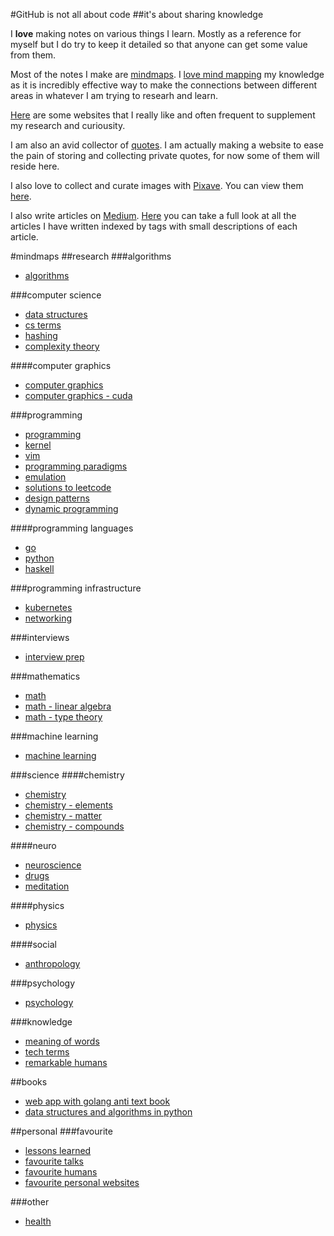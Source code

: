 #GitHub is not all about code
##it's about sharing knowledge

I **love** making notes on various things I learn. Mostly as a reference for
myself but I do try to keep it detailed so that anyone can get some value from
them.

Most of the notes I make are [mindmaps](https://github.com/nikitavoloboev/my-notes#mindmaps). I [love mind mapping](https://medium.com/@NikitaVoloboev/mind-map-everything-d27670f70739) my knowledge as it is incredibly effective way to make the connections between different areas in whatever I am trying to researh and learn. 

[Here](https://github.com/nikitavoloboev/my-notes/tree/master/links) are some websites that I really like and often frequent to supplement my research and curiousity.

I am also an avid collector of [quotes](https://github.com/nikitavoloboev/my-notes-mindmaps/tree/master/quotes). I am actually making a website to ease the pain of storing and collecting private quotes, for now some of them will reside here. 

I also love to collect and curate images with [Pixave](http://www.littlehj.com). You can view them [here](https://github.com/nikitavoloboev/my-notes-mindmaps/tree/master/images#here-are-all-of-the-albums-and-images-that-i-have-collected-over-the-years).

I also write articles on [Medium](https://medium.com/@NikitaVoloboev). [Here](https://github.com/nikitavoloboev/my-notes/tree/master/articles) you can take a full look at all the articles I have written indexed by tags with small descriptions of each article.

#mindmaps
##research
###algorithms
- [algorithms](https://my.mindnode.com/RBs72wqMR9xyntANrBz629xLqVZwoHHrmwPsG3AU)

###computer science
- [data structures](https://my.mindnode.com/wFP5M2WyuNoFEtCaV8osgMJiYDydghpVJQCn9SUb)
- [cs terms](https://my.mindnode.com/GDJS5vHKoZHGi5UqaTv6vN6cY4QBGAricz7gxAeb#-238.1,-356.6,2)
- [hashing](https://my.mindnode.com/XqGqfpvNJ2WFQdjQG3aTMyoy3xV6zuq59LMy6rFa)
- [complexity theory](https://my.mindnode.com/rQzVzokYLnzir6vN5nwAZcwo5S39rsREbgZWxdjo)

####computer graphics
- [computer graphics](https://my.mindnode.com/1fSGMDtCkqBxFFh3JCSkLx1T2shhkJgEfesnTtmT)
- [computer graphics - cuda](https://my.mindnode.com/UzsD8fPyLmedeobRhtjqAygoxdZn9fD86WtFfAVS)

###programming
- [programming](https://my.mindnode.com/nyxpNazrso6eyV3M4RNGS9sUyXfNzTXq6pGhRYLZ)
- [kernel](https://my.mindnode.com/seT1fnsza7kbPqFxSaXymT1ptXwspcCp2Co1t6bW#-16.0,-9.4,2)
- [vim](https://my.mindnode.com/DFFMQfdzm4hzWyMRRLqPreauujS62PVfPVssvJp4)
- [programming paradigms](https://my.mindnode.com/qqjRxmiDoMyKteYicvarwjrgMgpsYJjLWgXsD5Wn)
- [emulation](https://my.mindnode.com/wKPccGXqDxbUMndMp1nPVs1NbzhzcmsqKzBDyXWx)
- [solutions to leetcode](https://my.mindnode.com/UWt29ELHCYyhEL68smUyMZ3UWFg3cwkyXZZAngpE)
- [design patterns](https://my.mindnode.com/YuPqxS24m3eYVp6xqdAD2v5tYTTx5odGywTsQu7a)
- [dynamic programming](https://my.mindnode.com/nbgnE4hxrpNnpubV9MShaNgQax4HFZMds4M93HkA)

####programming languages
- [go](https://my.mindnode.com/sCQRYzZWsmrsqv2vW1FGKa7s2qc2spP1tTzSbnx1)
- [python](https://my.mindnode.com/qoU3LqJjWdq5XGVcs4zasUmguyEX6iqyE9zuEKdg)
- [haskell](https://my.mindnode.com/6Ungyr3Ypz2pM3yoov8ytj9p3PjTqccyrnyR7fy4)

###programming infrastructure
- [kubernetes](https://my.mindnode.com/21syuSb9dYNWCvsd5xJV4ybfmxsx8LqWGXqM9xMe)
- [networking](https://my.mindnode.com/K1D5isP4eFvFbGs8Xx7uVknF6Lmsui3fcqZBEQPw)

###interviews
- [interview prep](https://my.mindnode.com/a6eWJRXyNEMoYSqBDx6Cxt3L96UBsCbH7UgGcmNH)

###mathematics
- [math](https://my.mindnode.com/JjwuFxXNpusrHpkmfSy9BEqcnbLCFmrqWux5vpby)
- [math - linear algebra](https://my.mindnode.com/uSBytjXorayqpAZTRhLxAX1zbpxyMyYNhLYBx8Vy)
- [math - type theory](https://my.mindnode.com/DDpqyZuyarQap3y8YZVTvfpW97EvWzbEVpsa2ExJ)

###machine learning
- [machine learning](https://my.mindnode.com/sGfQ6GAkCb2sbCeSKCkXyLLsBmVy6hhN5GYFG1QP)

###science
####chemistry
- [chemistry](https://my.mindnode.com/wYDhE6MqsqRDVpw5CEEJULsjxHkqNFZad3DvDhYr)
- [chemistry - elements](https://my.mindnode.com/s2t5UnPoUS3CA5BFqvsyqkEnynxCMAspAj2v3VEN)
- [chemistry - matter](https://my.mindnode.com/C5kfhmQRVWUF8JnEV4THcsb3x3mgYNWqkcM8xN6n)
- [chemistry - compounds](https://my.mindnode.com/Mp1YiKoPGthEkykex4qQx6QnB2iaYfLKFu9S5H2C)

####neuro
- [neuroscience](https://my.mindnode.com/tpKRHB3qKyyKHrgCT8bWYuyz4gqjprLbgenBfQDN)
- [drugs](https://my.mindnode.com/cySRz6ygp55zqaDBC3nXWZCszQqAqG7qbKJB2jbD)
- [meditation](https://my.mindnode.com/V2m9xCyus4ZFnaywuM2RzhN7kMcTeBnXXwzo9Dsz)

####physics
- [physics](https://my.mindnode.com/ZZyhmxBzdPQeqcZjsp7RasytP4SEBWWpXRg6hT93)
 
####social
- [anthropology](https://my.mindnode.com/CaaurWHZJ1Dii1hsx81N6wNY7VZT5xVhjeUqMxq5)

###psychology
- [psychology](https://my.mindnode.com/wUgQ9eTCyksJgNBez6nWVuVQCShpgaUuqnroZWYE)

###knowledge
- [meaning of words](https://my.mindnode.com/keTpctx9LF2i5233rxgPwfgKozAqhNDo4585UpdV)
- [tech terms](https://my.mindnode.com/x37uLCs9gNHy14fy4SEjByXdSLxL9ci2R7bpagdM)
- [remarkable humans](https://my.mindnode.com/BEwBFKM65N9tYsTodUAaKmSzXcgLZXsMV16CU6zr)

##books
- [web app with golang anti text book](https://my.mindnode.com/zdrWE679mdxpS86aXZbCpWaTbp7mVXyUEYaBzBaU)
- [data structures and algorithms in python](https://my.mindnode.com/eESybqxSFzZrxtVFUYvmkMMQGC7s6qqHr1j5qwMh)

##personal
###favourite
- [lessons learned](https://my.mindnode.com/Eu6Rs5VBTZApkqJHXWHz5AuskGQPHSSZTk67N9DR)
- [favourite talks](https://my.mindnode.com/YqkoPxPeWUsNUhS1LiWxzkpUnETvMKd6fNp55zd6#-749.5,-1819.1,2)
- [favourite humans](https://my.mindnode.com/PTSyQ9T2X3ggrpauRzeqTsvkAq8yqCJQWSyqG3Ph)
- [favourite personal websites](https://my.mindnode.com/NLGwhX8ipsqi5UgpaHqqRdDzpsqLg3c7PuKGBhs1)

###other
- [health](https://my.mindnode.com/qEhyRseqgzLSpyxSXMSRFTFAcnmx5R54qC34V81X)
